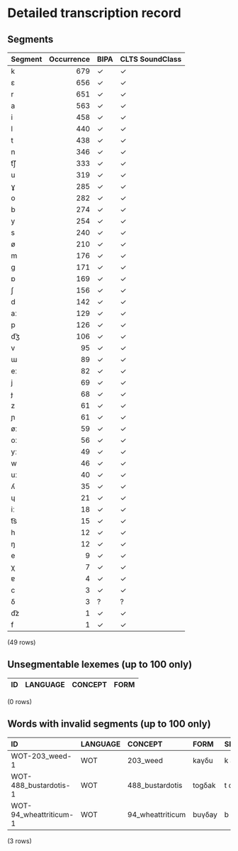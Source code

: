 
# Detailed transcription record

## Segments

| Segment | Occurrence | BIPA | CLTS SoundClass |
|:----------|-------------:|:-------|:------------------|
| k | 679 | ✓ | ✓ |
| ɛ | 656 | ✓ | ✓ |
| r | 651 | ✓ | ✓ |
| a | 563 | ✓ | ✓ |
| i | 458 | ✓ | ✓ |
| l | 440 | ✓ | ✓ |
| t | 438 | ✓ | ✓ |
| n | 346 | ✓ | ✓ |
| t͡ʃ | 333 | ✓ | ✓ |
| u | 319 | ✓ | ✓ |
| ɣ | 285 | ✓ | ✓ |
| o | 282 | ✓ | ✓ |
| b | 274 | ✓ | ✓ |
| y | 254 | ✓ | ✓ |
| s | 240 | ✓ | ✓ |
| ø | 210 | ✓ | ✓ |
| m | 176 | ✓ | ✓ |
| ɡ | 171 | ✓ | ✓ |
| ɒ | 169 | ✓ | ✓ |
| ʃ | 156 | ✓ | ✓ |
| d | 142 | ✓ | ✓ |
| aː | 129 | ✓ | ✓ |
| p | 126 | ✓ | ✓ |
| d͡ʒ | 106 | ✓ | ✓ |
| v | 95 | ✓ | ✓ |
| ɯ | 89 | ✓ | ✓ |
| eː | 82 | ✓ | ✓ |
| j | 69 | ✓ | ✓ |
| ɟ | 68 | ✓ | ✓ |
| z | 61 | ✓ | ✓ |
| ɲ | 61 | ✓ | ✓ |
| øː | 59 | ✓ | ✓ |
| oː | 56 | ✓ | ✓ |
| yː | 49 | ✓ | ✓ |
| w | 46 | ✓ | ✓ |
| uː | 40 | ✓ | ✓ |
| ʎ | 35 | ✓ | ✓ |
| ɥ | 21 | ✓ | ✓ |
| iː | 18 | ✓ | ✓ |
| t͡s | 15 | ✓ | ✓ |
| h | 12 | ✓ | ✓ |
| ŋ | 12 | ✓ | ✓ |
| e | 9 | ✓ | ✓ |
| χ | 7 | ✓ | ✓ |
| ɐ | 4 | ✓ | ✓ |
| c | 3 | ✓ | ✓ |
| δ | 3 | ? | ? |
| d͡z | 1 | ✓ | ✓ |
| f | 1 | ✓ | ✓ |

(49 rows)



## Unsegmentable lexemes (up to 100 only)

| ID | LANGUAGE | CONCEPT | FORM |
|------|------------|-----------|--------|

(0 rows)



## Words with invalid segments (up to 100 only)

| ID | LANGUAGE | CONCEPT | FORM | SEGMENTS |
|:-----------------------|:-----------|:-----------------|:-------|:---------------------|
| WOT-203_weed-1 | WOT | 203_weed | kaγδu | k a ɣ <s> δ </s> u |
| WOT-488_bustardotis-1 | WOT | 488_bustardotis | togδak | t o ɡ <s> δ </s> a k |
| WOT-94_wheattriticum-1 | WOT | 94_wheattriticum | buγδay | b u ɣ <s> δ </s> a j |

(3 rows)


